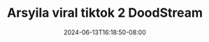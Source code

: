 --- 
title: "Arsyila viral tiktok 2  DoodStream"
description: "   video bokep Arsyila viral tiktok 2  DoodStream instagram    "
date: 2024-06-13T16:18:50-08:00
file_code: "bpsrh3i3hx4d"
draft: false
cover: "6bc8tqoz4clfiz0i.jpg"
tags: ["Arsyila", "viral", "tiktok", "DoodStream", "bokep-indo", "bokep-viral", "bokep-ig"]
length: 591
fld_id: "1483160"
foldername: "arsyila"
categories: ["arsyila"]
views: 0
---